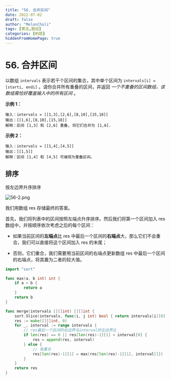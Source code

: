 ```yaml
---
title: "56. 合并区间"
date: 2022-07-02
draft: false
author: "MelonCholi"
tags: [算法,数组]
categories: [刷题]
hiddenFromHomePage: true
---
```


# 56. 合并区间

以数组 `intervals` 表示若干个区间的集合，其中单个区间为 `intervals[i] = [starti, endi]` 。请你合并所有重叠的区间，并返回 *一个不重叠的区间数组，该数组需恰好覆盖输入中的所有区间* 。

**示例 1：**

```
输入：intervals = [[1,3],[2,6],[8,10],[15,18]]
输出：[[1,6],[8,10],[15,18]]
解释：区间 [1,3] 和 [2,6] 重叠, 将它们合并为 [1,6].
```

**示例 2：**

```
输入：intervals = [[1,4],[4,5]]
输出：[[1,5]]
解释：区间 [1,4] 和 [4,5] 可被视为重叠区间。
```

## 排序

按左边界升序排序

![56-2.png](https://markdown-1303167219.cos.ap-shanghai.myqcloud.com/50417462969bd13230276c0847726c0909873d22135775ef4022e806475d763e-56-2.png)

我们用数组 res 存储最终的答案。

首先，我们将列表中的区间按照左端点升序排序。然后我们将第一个区间加入 res 数组中，并按顺序依次考虑之后的每个区间：

- 如果当前区间的**左端点**比 res 中最后一个区间的**右端点**大，那么它们不会重合，我们可以直接将这个区间加入 res 的末尾；

- 否则，它们重合，我们需要用当前区间的右端点更新数组 res 中最后一个区间的右端点，将其置为二者的较大值。

```go
import "sort"

func max(a, b int) int {
	if a > b {
		return a
	}
	return b
}

func merge(intervals [][]int) [][]int {
	sort.Slice(intervals, func(i, j int) bool { return intervals[i][0] < intervals[j][0] })
	res := make([][]int, 0)
	for _, interval := range intervals {
		// res最后一个区间的右边界与interval的左边界比
		if len(res) == 0 || res[len(res)-1][1] < interval[0] {
			res = append(res, interval)
		} else {
			// 有重合
			res[len(res)-1][1] = max(res[len(res)-1][1], interval[1])
		}
	}
	return res
}
```

